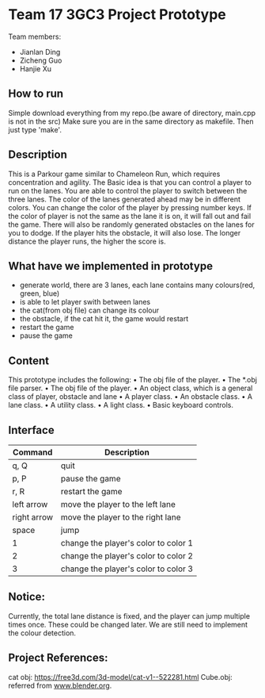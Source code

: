 # Team 17 3GC3 Project Prototype
Team members:
- Jianlan Ding 
- Zicheng Guo
- Hanjie Xu

## How to run
Simple download everything from my repo.(be aware of directory, main.cpp is not in the src) Make sure you are in the same directory as makefile. Then just type 'make'.

## Description
This is a Parkour game similar to Chameleon Run, which requires concentration and agility. 
The Basic idea is that you can control a player to run on the lanes. You are able to control the player to switch between the three lanes. The color of the lanes generated ahead may be in different colors. You can change the color of the player by pressing number keys. If the color of player is not the same as the lane it is on, it will fall out and fail the game. There will also be randomly generated obstacles on the lanes for you to dodge. If the player hits the obstacle, it will also lose. The longer distance the player runs, the higher the score is.

## What have we implemented in prototype
- generate world, there are 3 lanes, each lane contains many colours(red, green, blue)
- is able to let player swith between lanes
- the cat(from obj file) can change its colour
- the obstacle, if the cat hit it, the game would restart
- restart the game
- pause the game

## Content
This prototype includes the following:
• The obj file of the player.
• The *.obj file parser.
• The obj file of the player.
• An object class, which is a general class of player, obstacle and lane
• A player class.
• An obstacle class.
• A lane class.
• A utility class.
• A light class.
• Basic keyboard controls.


## Interface
| Command  | Description  |
|---|---|
| q, Q  | quit  |
| p, P  | pause the game  |
| r, R  | restart the game  |
| left arrow  | move the player to the left lane |
| right arrow  | move the player to the right lane  |
| space  | jump  |   
| 1  | change the player's color to color 1  |   
| 2  | change the player's color to color 2  |   
| 3  | change the player's color to color 3  |   

## Notice:
Currently, the total lane distance is fixed, and the player can jump multiple times once. These could be changed later. We are still need to implement the colour detection.

## Project References: 
cat obj: https://free3d.com/3d-model/cat-v1--522281.html
Cube.obj: referred from www.blender.org.

 
 

 
